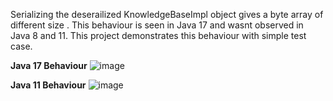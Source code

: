 Serializing the deserailized KnowledgeBaseImpl object gives a byte array of different size . This behaviour is seen in Java 17 and wasnt observed in Java 8 and 11.
This project demonstrates this behaviour with simple test case.

**Java 17 Behaviour**
![image](https://github.com/maquebax/DroolsSerialization/assets/5489927/ff9b0b52-94f4-4bad-b5ef-cefb03b7b832)


**Java 11 Behaviour**
![image](https://github.com/maquebax/DroolsSerialization/assets/5489927/2de9abd2-0f8f-4734-af4e-badfcb04b629)
